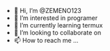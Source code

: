- 👋 Hi, I’m @ZEMENO123
- 👀 I’m interested in programer
- 🌱 I’m currently learning termux
- 💞️ I’m looking to collaborate on 
- 📫 How to reach me ...

<!---
ZEMENO123/ZEMENO123 is a ✨ special ✨ repository because its `README.md` (this file) appears on your GitHub profile.
You can click the Preview link to take a look at your changes.
--->
